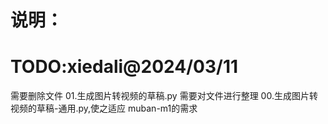 # 说明：

# TODO:xiedali@2024/03/11

需要删除文件 01.生成图片转视频的草稿.py
需要对文件进行整理 00.生成图片转视频的草稿-通用.py,使之适应 muban-m1的需求
